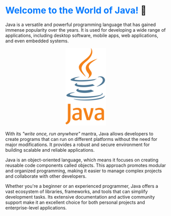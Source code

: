 # <span style="color:#007bff">Welcome to the World of Java!</span> :rocket:

Java is a versatile and powerful programming language that has gained immense popularity over the years. It is used for developing a wide range of applications, including desktop software, mobile apps, web applications, and even embedded systems.

<div style="text-align: center;">
  <img src="https://github.com/kmajhi/java/blob/main/pngwing.com.png" alt="Java Logo" width="128">
</div>

With its *"write once, run anywhere"* mantra, Java allows developers to create programs that can run on different platforms without the need for major modifications. It provides a robust and secure environment for building scalable and reliable applications.

Java is an object-oriented language, which means it focuses on creating reusable code components called objects. This approach promotes modular and organized programming, making it easier to manage complex projects and collaborate with other developers.

Whether you're a beginner or an experienced programmer, Java offers a vast ecosystem of libraries, frameworks, and tools that can simplify development tasks. Its extensive documentation and active community support make it an excellent choice for both personal projects and enterprise-level applications.
